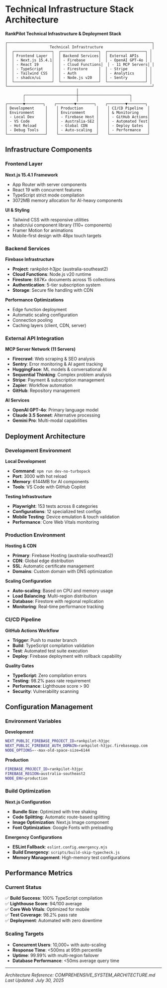 # Technical Infrastructure Stack Architecture

**RankPilot Technical Infrastructure & Deployment Stack**

```
┌─────────────────────────────────────────────────────────────────┐
│                   Technical Infrastructure                      │
│  ┌─────────────────┐  ┌─────────────────┐  ┌─────────────────┐ │
│  │ Frontend Layer  │  │ Backend Services│  │ External APIs   │ │
│  │ - Next.js 15.4.1│  │ - Firebase      │  │ - OpenAI GPT-4o │ │
│  │ - React 19      │  │ - Cloud Functions│  │ - 11 MCP Servers│ │
│  │ - TypeScript    │  │ - Firestore     │  │ - Stripe        │ │
│  │ - Tailwind CSS  │  │ - Auth          │  │ - Analytics     │ │
│  │ - shadcn/ui     │  │ - Node.js v20   │  │ - Sentry        │ │
│  └─────────────────┘  └─────────────────┘  └─────────────────┘ │
└─────────────────────────────────────────────────────────────────┘
                                │
        ┌───────────────────────┼───────────────────────┐
        │                       │                       │
┌───────▼────────┐    ┌────────▼────────┐    ┌────────▼────────┐
│ Development     │    │ Production      │    │ CI/CD Pipeline  │
│ Environment     │    │ Environment     │    │ & Monitoring    │
│ - Local Dev     │    │ - Firebase Host │    │ - GitHub Actions│
│ - VS Code       │    │ - Australia-SE2 │    │ - Automated Test│
│ - Hot Reload    │    │ - Global CDN    │    │ - Deploy Gates  │
│ - Debug Tools   │    │ - Auto-scaling  │    │ - Performance   │
└─────────────────┘    └─────────────────┘    └─────────────────┘
```

## Infrastructure Components

### Frontend Layer

**Next.js 15.4.1 Framework**

- App Router with server components
- React 19 with concurrent features
- TypeScript strict mode compilation
- 3072MB memory allocation for AI-heavy components

**UI & Styling**

- Tailwind CSS with responsive utilities
- shadcn/ui component library (110+ components)
- Framer Motion for animations
- Mobile-first design with 48px touch targets

### Backend Services

**Firebase Infrastructure**

- **Project**: rankpilot-h3jpc (australia-southeast2)
- **Cloud Functions**: Node.js v20 runtime
- **Firestore**: 887K+ documents across 15 collections
- **Authentication**: 5-tier subscription system
- **Storage**: Secure file handling with CDN

**Performance Optimizations**

- Edge function deployment
- Automatic scaling configuration
- Connection pooling
- Caching layers (client, CDN, server)

### External API Integration

**MCP Server Network (11 Servers)**

- **Firecrawl**: Web scraping & SEO analysis
- **Sentry**: Error monitoring & AI agent tracking  
- **HuggingFace**: ML models & conversational AI
- **Sequential Thinking**: Complex problem analysis
- **Stripe**: Payment & subscription management
- **Zapier**: Workflow automation
- **GitHub**: Repository management

**AI Services**

- **OpenAI GPT-4o**: Primary language model
- **Claude 3.5 Sonnet**: Alternative processing
- **Gemini Pro**: Multi-modal capabilities

## Deployment Architecture

### Development Environment

**Local Development**

- **Command**: `npm run dev-no-turbopack`
- **Port**: 3000 with hot reload
- **Memory**: 6144MB for AI components
- **Tools**: VS Code with GitHub Copilot

**Testing Infrastructure**

- **Playwright**: 153 tests across 8 categories
- **Configurations**: 12 specialized test configs
- **Mobile Testing**: Device emulation & touch validation
- **Performance**: Core Web Vitals monitoring

### Production Environment

**Hosting & CDN**

- **Primary**: Firebase Hosting (australia-southeast2)
- **CDN**: Global edge distribution
- **SSL**: Automatic certificate management
- **Domains**: Custom domain with DNS optimization

**Scaling Configuration**

- **Auto-scaling**: Based on CPU and memory usage
- **Load Balancing**: Multi-region distribution
- **Database**: Firestore with regional replication
- **Monitoring**: Real-time performance tracking

### CI/CD Pipeline

**GitHub Actions Workflow**

- **Trigger**: Push to master branch
- **Build**: TypeScript compilation validation
- **Test**: Automated test suite execution
- **Deploy**: Firebase deployment with rollback capability

**Quality Gates**

- **TypeScript**: Zero compilation errors
- **Testing**: 98.2% pass rate requirement
- **Performance**: Lighthouse score > 90
- **Security**: Vulnerability scanning

## Configuration Management

### Environment Variables

**Development**

```bash
NEXT_PUBLIC_FIREBASE_PROJECT_ID=rankpilot-h3jpc
NEXT_PUBLIC_FIREBASE_AUTH_DOMAIN=rankpilot-h3jpc.firebaseapp.com
NODE_OPTIONS=--max-old-space-size=6144
```

**Production**

```bash
FIREBASE_PROJECT_ID=rankpilot-h3jpc
FIREBASE_REGION=australia-southeast2
NODE_ENV=production
```

### Build Optimization

**Next.js Configuration**

- **Bundle Size**: Optimized with tree shaking
- **Code Splitting**: Automatic route-based splitting
- **Image Optimization**: Next.js Image component
- **Font Optimization**: Google Fonts with preloading

**Emergency Configurations**

- **ESLint Fallback**: `eslint.config.emergency.mjs`
- **Build Emergency**: `scripts/build-skip-typecheck.js`
- **Memory Management**: High-memory test configurations

## Performance Metrics

### Current Status

✅ **Build Success**: 100% TypeScript compilation  
✅ **Lighthouse Score**: 94/100 average  
✅ **Core Web Vitals**: Optimized for mobile  
✅ **Test Coverage**: 98.2% pass rate  
✅ **Deployment**: Automated with zero downtime  

### Scaling Targets

- **Concurrent Users**: 10,000+ with auto-scaling
- **Response Time**: <500ms at 95th percentile
- **Uptime**: 99.99% with multi-region failover
- **Database Performance**: <50ms average query time

---

*Architecture Reference: COMPREHENSIVE_SYSTEM_ARCHITECTURE.md*  
*Last Updated: July 30, 2025*
